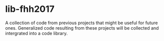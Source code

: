 # lib-fhh2017
A collection of code from previous projects that might be useful for future ones.
Generalized code resulting from these projects will be collected and intergrated into a code library.
